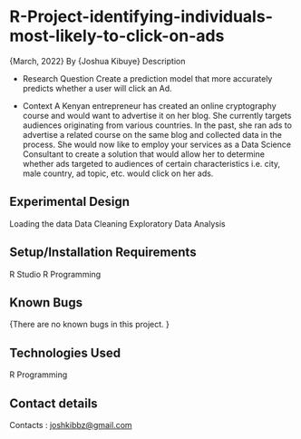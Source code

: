 # R-Project-identifying-individuals-most-likely-to-click-on-ads

{March, 2022}
By {Joshua Kibuye}
Description
  * Research Question
Create a prediction model that more accurately predicts whether a user will click an Ad.

 * Context
A Kenyan entrepreneur has created an online cryptography course and would want to advertise it on her blog. She currently targets audiences originating from various countries. In the past, she ran ads to advertise a related course on the same blog and collected data in the process. She would now like to employ your services as a Data Science Consultant to create a solution that would allow her to determine whether ads targeted to audiences of certain characteristics i.e. city, male country, ad topic, etc. would click on her ads.

## Experimental Design
Loading the data
Data Cleaning
Exploratory Data Analysis
## Setup/Installation Requirements
R Studio
R Programming 

## Known Bugs
{There are no known bugs in this project. }

## Technologies Used
R Programming

## Contact details
Contacts : joshkibbz@gmail.com


